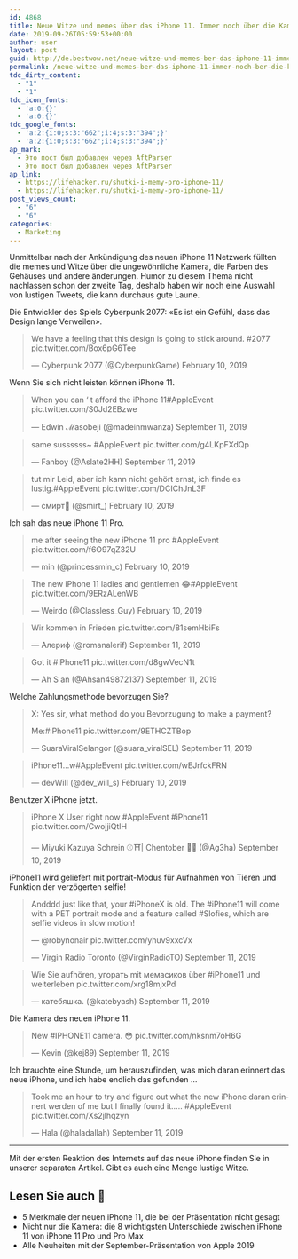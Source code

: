 ```yaml
---
id: 4868
title: Neue Witze und memes über das iPhone 11. Immer noch über die Kamera
date: 2019-09-26T05:59:53+00:00
author: user
layout: post
guid: http://de.bestwow.net/neue-witze-und-memes-ber-das-iphone-11-immer-noch-ber-die-kamera/
permalink: /neue-witze-und-memes-ber-das-iphone-11-immer-noch-ber-die-kamera/
tdc_dirty_content:
  - "1"
  - "1"
tdc_icon_fonts:
  - 'a:0:{}'
  - 'a:0:{}'
tdc_google_fonts:
  - 'a:2:{i:0;s:3:"662";i:4;s:3:"394";}'
  - 'a:2:{i:0;s:3:"662";i:4;s:3:"394";}'
ap_mark:
  - Это пост был добавлен через AftParser
  - Это пост был добавлен через AftParser
ap_link:
  - https://lifehacker.ru/shutki-i-memy-pro-iphone-11/
  - https://lifehacker.ru/shutki-i-memy-pro-iphone-11/
post_views_count:
  - "6"
  - "6"
categories:
  - Marketing
---
```

Unmittelbar nach der Ankündigung des neuen iPhone 11 Netzwerk füllten die memes und Witze über die ungewöhnliche Kamera, die Farben des Gehäuses und andere änderungen. Humor zu diesem Thema nicht nachlassen schon der zweite Tag, deshalb haben wir noch eine Auswahl von lustigen Tweets, die kann durchaus gute Laune.

Die Entwickler des Spiels Cyberpunk 2077: «Es ist ein Gefühl, dass das Design lange Verweilen».

> <p dir="ltr" lang="en">
>   We have a feeling that this design is going to stick around. #2077 pic.twitter.com/Box6pG6Tee
> </p>
> 
> — Cyberpunk 2077 (@CyberpunkGame) February 10, 2019

Wenn Sie sich nicht leisten können iPhone 11.

> <p dir="ltr" lang="en">
>   When you can &#8216; t afford the iPhone 11#AppleEvent pic.twitter.com/S0Jd2EBzwe
> </p>
> 
> — Edwin ℳasobeji (@madeinmwanza) September 11, 2019

> <p dir="ltr" lang="en">
>   same sussssss~ #AppleEvent pic.twitter.com/g4LKpFXdQp
> </p>
> 
> — Fanboy (@Aslate2HH) September 11, 2019

> <p dir="ltr" lang="ru">
>   tut mir Leid, aber ich kann nicht gehört ernst, ich finde es lustig.#AppleEvent pic.twitter.com/DCIChJnL3F
> </p>
> 
> — смирт🐙 (@smirt_) February 10, 2019

Ich sah das neue iPhone 11 Pro.

> <p dir="ltr" lang="en">
>   me after seeing the new iPhone 11 pro #AppleEvent pic.twitter.com/f6O97qZ32U
> </p>
> 
> — min (@princessmin_c) February 10, 2019

> <p dir="ltr" lang="en">
>   The new iPhone 11 ladies and gentlemen 😂#AppleEvent pic.twitter.com/9ERzALenWB
> </p>
> 
> — Weirdo (@Classless_Guy) February 10, 2019

> <p dir="ltr" lang="ru">
>   Wir kommen in Frieden pic.twitter.com/81semHbiFs
> </p>
> 
> — Алериф (@romanalerif) September 11, 2019

> <p dir="ltr" lang="en">
>   Got it #iPhone11 pic.twitter.com/d8gwVecN1t
> </p>
> 
> — Ah S an (@Ahsan49872137) September 11, 2019

Welche Zahlungsmethode bevorzugen Sie?

> <p dir="ltr" lang="en">
>   X: Yes sir, what method do you Bevorzugung to make a payment?
> </p>
> 
> Me:#iPhone11 pic.twitter.com/9ETHCZTBop
> 
> — SuaraViralSelangor (@suara_viralSEL) September 11, 2019

> <p dir="ltr" lang="en">
>   iPhone11&#8230;w#AppleEvent pic.twitter.com/wEJrfckFRN
> </p>
> 
> — devWill (@dev\_will\_s) February 10, 2019

Benutzer X iPhone jetzt.

> <p dir="ltr" lang="en">
>   iPhone X User right now #AppleEvent #iPhone11 pic.twitter.com/CwojjiQtlH
> </p>
> 
> — Miyuki Kazuya Schrein ⚾️⛩| Chentober 👻🎃 (@Ag3ha) September 10, 2019

iPhone11 wird geliefert mit portrait-Modus für Aufnahmen von Tieren und Funktion der verzögerten selfie!

> <p dir="ltr" lang="en">
>   Andddd just like that, your #iPhoneX is old. The #iPhone11 will come with a PET portrait mode and a feature called #Slofies, which are selfie videos in slow motion!
> </p>
> 
> — @robynonair pic.twitter.com/yhuv9xxcVx
> 
> — Virgin Radio Toronto (@VirginRadioTO) September 11, 2019

> <p dir="ltr" lang="ru">
>   Wie Sie aufhören, угорать mit мемасиков über #iPhone11 und weiterleben pic.twitter.com/xrg18mjxPd
> </p>
> 
> — катебяшка. (@katebyash) September 11, 2019

Die Kamera des neuen iPhone 11.

> <p dir="ltr" lang="en">
>   New #IPHONE11 camera. 😳 pic.twitter.com/nksnm7oH6G
> </p>
> 
> — Kevin (@kej89) September 11, 2019

Ich brauchte eine Stunde, um herauszufinden, was mich daran erinnert das neue iPhone, und ich habe endlich das gefunden &#8230;

> <p dir="ltr" lang="en">
>   Took me an hour to try and figure out what the new iPhone daran erinnert werden of me but I finally found it&#8230;.. #AppleEvent pic.twitter.com/Xs2jlhqzyn
> </p>
> 
> — Hala (@haladallah) September 11, 2019

* * *

Mit der ersten Reaktion des Internets auf das neue iPhone finden Sie in unserer separaten Artikel. Gibt es auch eine Menge lustige Witze.

<div>
  <h2 class="read-also__title">
    <span>Lesen Sie auch</span> <span>🧐 </span>
  </h2>
  
  <ul class="read-also__list">
    <li>
      5 Merkmale der neuen iPhone 11, die bei der Präsentation nicht gesagt
    </li>
    <li>
      Nicht nur die Kamera: die 8 wichtigsten Unterschiede zwischen iPhone 11 von iPhone 11 Pro und Pro Max
    </li>
    <li>
      Alle Neuheiten mit der September-Präsentation von Apple 2019
    </li>
  </ul>
</div>